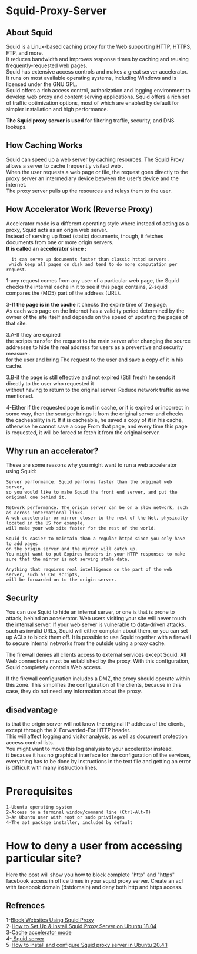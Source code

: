 # Squid-Proxy-Server


## About Squid

Squid is a Linux-based  caching proxy for the Web supporting HTTP, HTTPS, FTP, and more. <br>
It reduces bandwidth and improves response times by caching and reusing frequently-requested web pages. <br>
Squid has extensive access controls and makes a great server accelerator. It runs on most available operating systems, including Windows and is licensed under the GNU GPL.<br> 
Squid offers a rich access control, authorization and logging environment to develop web proxy and content serving applications. Squid offers a rich set of traffic optimization options, most of which are enabled by default for simpler installation and high performance. 

**The Squid proxy server is used** for filtering traffic, security, and DNS lookups.



## How Caching Works
 Squid can speed up a web server by caching resources. The Squid Proxy allows a server to cache frequently visited web .<br>
 When the user requests a web page or file, the request goes directly to the proxy server an intermediary device  between the user’s device and the internet.<br> The proxy server pulls up the resources and relays them to the user.

## How Accelerator Work  (Reverse Proxy)


 Accelerator mode is a different operating style where instead of acting as a proxy, Squid acts as an origin web server. <br>
 Instead of serving up fixed (static) documents, though, it fetches documents from one or more origin servers. <br>
**It is called an accelerator since :** 

      it can serve up documents faster than classic httpd servers.
     which keep all pages on disk and tend to do more computation per request. 



1-any request comes from any user of a particular web page, the Squid checks the internal cache in it to see if this page contains,
2-squid compares the (MD5) part of the address (URL). <br> 

3-**If the page is in the cache** it checks the expire time of the page. <br> 
As each web page on the Internet has a validity period determined by the owner of the site itself and 
depends on the speed of updating the pages of that site.

   3.A-If they are expired <br>
the scripts transfer the request to the main server after changing the source addresses to hide the real address 
for users as a preventive and security measure .<br> for the user and bring The request to the user and save a copy of it in his cache. 

3.B-if the page is still effective and not expired (Still fresh) he sends it directly to the user
who requested it <br> without having to return to the original server. Reduce network traffic as we mentioned. <br>


4-Either if the requested page is not in cache, or it is expired or incorrect in some way, then the scudger brings it from the original server and checks the cacheability in it. If it is cacheable, he saved a copy of it in his cache, otherwise he cannot save a copy From that page, and every time this page is requested, it will be forced to fetch it from the original server.








## Why run an accelerator?

These are some reasons why you might want to run a web accelerator using Squid:

    Server performance. Squid performs faster than the original web server, 
    so you would like to make Squid the front end server, and put the original one behind it.
    
    Network performance. The origin server can be on a slow network, such as across international links.
    A web accelerator or mirror closer to the rest of the Net, physically located in the US for example,
    will make your web site faster for the rest of the world.

    Squid is easier to maintain than a regular httpd since you only have to add pages 
    on the origin server and the mirror will catch up. 
    You might want to put Expires headers in your HTTP responses to make sure that the mirror is not serving stale data.

    Anything that requires real intelligence on the part of the web server, such as CGI scripts, 
    will be forwarded on to the origin server.
   
   
## Security

You can use Squid to hide an internal server, or one is that is prone to attack, behind an accelerator. 
Web users visiting your site will never touch the internal server. If your web server is vulnerable to data-driven attacks, such as invalid URLs, Squid will either complain about them, or you can set up ACLs to block them off.
It is possible to use Squid together with a firewall to secure internal networks from the outside using a proxy cache. <br>

The firewall denies all clients access to external services except Squid. All Web connections must be established by the proxy. 
With this configuration, Squid completely controls Web access.<br>

If the firewall configuration includes a DMZ, the proxy should operate within this zone.
This simplifies the configuration of the clients, because in this case, they do not need any information about the proxy.

    
    
##  disadvantage 
is that the origin server will not know the original IP address of the clients, except through the X-Forwarded-For HTTP header.<br>
This will affect logging and visitor analysis, as well as document protection access control lists.<br>
You might want to move this log analysis to your accelerator instead.<br>
it because it has no graphical interface for the configuration of the services, everything has to be done by instructions in the text file and getting an error is difficult with many instruction lines. 




# Prerequisites

    1-Ubuntu operating system
    2-Access to a terminal window/command line (Ctrl-Alt-T)
    3-An Ubuntu user with root or sudo privileges
    4-The apt package installer, included by default













# How to deny a user from accessing particular site?





Here the post will show you how to block complete "http" and "https" facebook access in office times in your squid proxy server. Create an acl with facebook domain (dstdomain) and deny both http and https access.



## Refrences 



1-[Block Websites Using Squid Proxy](https://www.toolbox.com/tech/operating-systems/question/block-websites-using-squid-proxy-020812/) <br>
2-[How to Set Up & Install Squid Proxy Server on Ubuntu 18.04](https://phoenixnap.com/kb/setup-install-squid-proxy-server-ubuntu)<br>
3-[Cache accelerator mode](https://projects.horms.net/projects/redundant_linux_paper/related/squid/detail/accel.html)<br>
4-[ Squid server ](https://www.slideshare.net/rohitphulsunge/squid-server)<br>
5-[How to install and configure Squid proxy server in Ubuntu 20.4.1](https://www.youtube.com/watch?v=QQ8GyUi2GNg&list=LL&index=3&t=378s)

